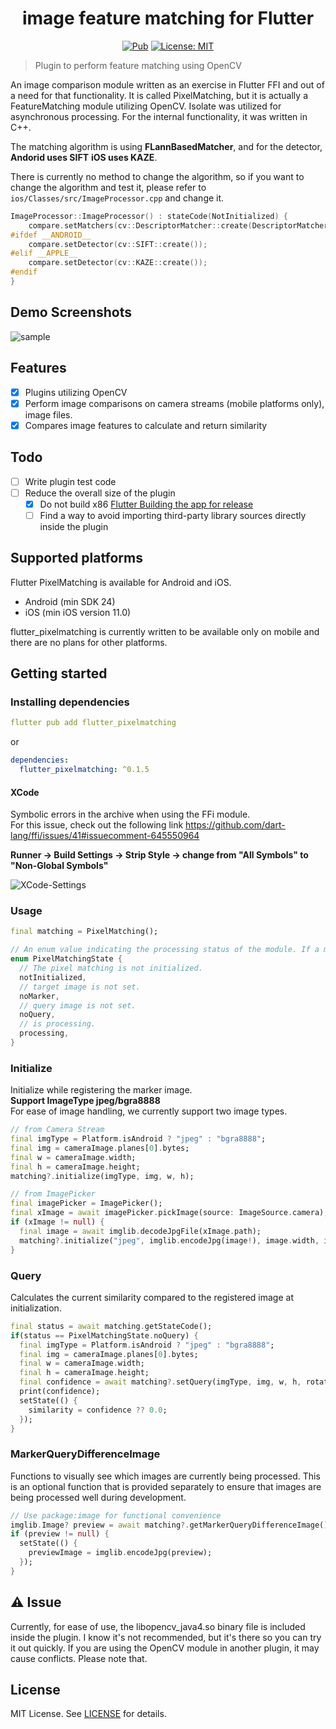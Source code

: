 <h1 align="center">image feature matching for Flutter</h1>

<p align="center">
<a href="https://pub.dev/packages/flutter_pixelmatching"><img src="https://img.shields.io/pub/v/flutter_pixelmatching.svg" alt="Pub"></a>
<a href="https://opensource.org/licenses/MIT"><img src="https://img.shields.io/badge/license-MIT-purple.svg" alt="License: MIT"></a>

[//]: # (<a href="https://github.com/lowapple/flutter_pixelmatching/actions"><img src="https://github.com/lowapple/flutter_pixelmatching/actions/workflows/main.yml/badge.svg" alt="build"></a>)
[//]: # (<a href="https://codecov.io/gh/lowapple/flutter_pixelmatching">)
[//]: # (  <img src="https://codecov.io/gh/lowapple/flutter_pixelmatching/branch/main/graph/badge.svg"/>)
[//]: # (</a>)
</p>

> Plugin to perform feature matching using OpenCV

An image comparison module written as an exercise in Flutter FFI and out of a need for that functionality. It is called PixelMatching, but it is actually a FeatureMatching module utilizing OpenCV. Isolate was utilized for asynchronous processing.
For the internal functionality, it was written in C++. 

The matching algorithm is using **FLannBasedMatcher**, and for the detector, **Andorid uses SIFT** **iOS uses KAZE**.

There is currently no method to change the algorithm, so if you want to change the algorithm and test it, please refer to `ios/Classes/src/ImageProcessor.cpp` and change it.
```c++
ImageProcessor::ImageProcessor() : stateCode(NotInitialized) {
    compare.setMatchers(cv::DescriptorMatcher::create(DescriptorMatcher::MatcherType::FLANNBASED));
#ifdef __ANDROID__
    compare.setDetector(cv::SIFT::create());
#elif __APPLE__
    compare.setDetector(cv::KAZE::create());
#endif
}
```

## Demo Screenshots

![sample](https://user-images.githubusercontent.com/26740046/234154847-d3199f18-b262-45f1-8b9f-4153e11b5f80.png)

## Features
* [x] Plugins utilizing OpenCV
* [x] Perform image comparisons on camera streams (mobile platforms only), image files.
* [x] Compares image features to calculate and return similarity

## Todo
* [ ] Write plugin test code
* [ ] Reduce the overall size of the plugin 
  * [x] Do not build x86 [Flutter Building the app for release](https://docs.flutter.dev/deployment/android#build-an-app-bundle)
  * [ ] Find a way to avoid importing third-party library sources directly inside the plugin

## Supported platforms
Flutter PixelMatching is available for Android and iOS.

* Android (min SDK 24)
* iOS (min iOS version 11.0)

flutter_pixelmatching is currently written to be available only on mobile and there are no plans for other platforms.

## Getting started
### Installing dependencies
```yaml
flutter pub add flutter_pixelmatching
```
or
```yaml
dependencies:
  flutter_pixelmatching: ^0.1.5
```
#### XCode 
Symbolic errors in the archive when using the FFi module.<br/>
For this issue, check out the following link https://github.com/dart-lang/ffi/issues/41#issuecomment-645550964

**Runner -> Build Settings -> Strip Style -> change from "All Symbols" to "Non-Global Symbols"**

![XCode-Settings](https://github.com/lowapple/flutter_pixelmatching/assets/26740046/929dc7f7-40c4-4d49-95fe-d5b57346a931)


### Usage 
```dart
final matching = PixelMatching();
```
```dart
// An enum value indicating the processing status of the module. If a marker is registered after initialization, it will change to the 'noQuery' state. 
enum PixelMatchingState {
  // The pixel matching is not initialized.
  notInitialized,
  // target image is not set.
  noMarker,
  // query image is not set.
  noQuery,
  // is processing.
  processing,
}
```

### Initialize
Initialize while registering the marker image.<br/>
**Support ImageType jpeg/bgra8888**<br/>
For ease of image handling, we currently support two image types. 
```dart
// from Camera Stream 
final imgType = Platform.isAndroid ? "jpeg" : "bgra8888";
final img = cameraImage.planes[0].bytes;
final w = cameraImage.width;
final h = cameraImage.height;
matching?.initialize(imgType, img, w, h);
```
```dart
// from ImagePicker
final imagePicker = ImagePicker();
final xImage = await imagePicker.pickImage(source: ImageSource.camera);
if (xImage != null) {
  final image = await imglib.decodeJpgFile(xImage.path);
  matching?.initialize("jpeg", imglib.encodeJpg(image!), image.width, image.height);
}
```
### Query
Calculates the current similarity compared to the registered image at initialization.
```dart
final status = await matching.getStateCode();
if(status == PixelMatchingState.noQuery) {
  final imgType = Platform.isAndroid ? "jpeg" : "bgra8888";
  final img = cameraImage.planes[0].bytes;
  final w = cameraImage.width;
  final h = cameraImage.height;
  final confidence = await matching?.setQuery(imgType, img, w, h, rotation: rotation);
  print(confidence);
  setState(() {
    similarity = confidence ?? 0.0;
  });
}
```
### MarkerQueryDifferenceImage
Functions to visually see which images are currently being processed. This is an optional function that is provided separately to ensure that images are being processed well during development.

```dart
// Use package:image for functional convenience
imglib.Image? preview = await matching?.getMarkerQueryDifferenceImage();
if (preview != null) {
  setState(() {
    previewImage = imglib.encodeJpg(preview);
  });
}
```

## ⚠️ Issue

Currently, for ease of use, the libopencv_java4.so binary file is included inside the plugin. I know it's not recommended, but it's there so you can try it out quickly. If you are using the OpenCV module in another plugin, it may cause conflicts. Please note that.

## License
MIT License. See [LICENSE](LICENSE) for details.
